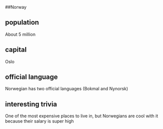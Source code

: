 ##Norway
## population
About 5 million

## capital
Oslo

 
## official language
Norwegian has two official languages (Bokmal and Nynorsk)

## interesting trivia
One of the most expensive places to live in, but Norwegians are cool with it because their salary is super high




